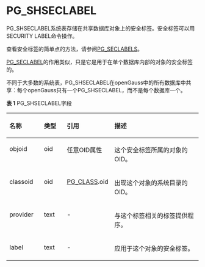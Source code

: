 # PG\_SHSECLABEL<a name="ZH-CN_TOPIC_0289900523"></a>

PG\_SHSECLABEL系统表存储在共享数据库对象上的安全标签。安全标签可以用SECURITY LABEL命令操作。

查看安全标签的简单点的方法，请参阅[PG\_SECLABELS](PG_SECLABELS.md)。

[PG\_SECLABEL](PG_SECLABEL.md)的作用类似，只是它是用于在单个数据库内部的对象的安全标签的。

不同于大多数的系统表，PG\_SHSECLABEL在openGauss中的所有数据库中共享：每个openGauss只有一个PG\_SHSECLABEL，而不是每个数据库一个。

**表 1**  PG\_SHSECLABEL字段

<a name="zh-cn_topic_0283136761_zh-cn_topic_0237122316_zh-cn_topic_0059778891_tba60076b7fa44497bbb0ef74c9ff01f1"></a>
<table><thead align="left"><tr id="zh-cn_topic_0283136761_zh-cn_topic_0237122316_zh-cn_topic_0059778891_rd5ca85b44f734b46aab8ed63f0fb7a14"><th class="cellrowborder" valign="top" width="18.04819518048195%" id="mcps1.2.5.1.1"><p id="zh-cn_topic_0283136761_zh-cn_topic_0237122316_zh-cn_topic_0059778891_a2b21b64591ee4fb99e0d6e180ce994df"><a name="zh-cn_topic_0283136761_zh-cn_topic_0237122316_zh-cn_topic_0059778891_a2b21b64591ee4fb99e0d6e180ce994df"></a><a name="zh-cn_topic_0283136761_zh-cn_topic_0237122316_zh-cn_topic_0059778891_a2b21b64591ee4fb99e0d6e180ce994df"></a>名称</p>
</th>
<th class="cellrowborder" valign="top" width="12.028797120287972%" id="mcps1.2.5.1.2"><p id="zh-cn_topic_0283136761_zh-cn_topic_0237122316_zh-cn_topic_0059778891_aa55934e6e4d54050b1824d158eae9f91"><a name="zh-cn_topic_0283136761_zh-cn_topic_0237122316_zh-cn_topic_0059778891_aa55934e6e4d54050b1824d158eae9f91"></a><a name="zh-cn_topic_0283136761_zh-cn_topic_0237122316_zh-cn_topic_0059778891_aa55934e6e4d54050b1824d158eae9f91"></a>类型</p>
</th>
<th class="cellrowborder" valign="top" width="23.30766923307669%" id="mcps1.2.5.1.3"><p id="zh-cn_topic_0283136761_zh-cn_topic_0237122316_zh-cn_topic_0059778891_ab397049b1bd74690b32cc757e7fc3b62"><a name="zh-cn_topic_0283136761_zh-cn_topic_0237122316_zh-cn_topic_0059778891_ab397049b1bd74690b32cc757e7fc3b62"></a><a name="zh-cn_topic_0283136761_zh-cn_topic_0237122316_zh-cn_topic_0059778891_ab397049b1bd74690b32cc757e7fc3b62"></a>引用</p>
</th>
<th class="cellrowborder" valign="top" width="46.61533846615338%" id="mcps1.2.5.1.4"><p id="zh-cn_topic_0283136761_zh-cn_topic_0237122316_zh-cn_topic_0059778891_afad2a693bfe94677916cd71bcabd1bb1"><a name="zh-cn_topic_0283136761_zh-cn_topic_0237122316_zh-cn_topic_0059778891_afad2a693bfe94677916cd71bcabd1bb1"></a><a name="zh-cn_topic_0283136761_zh-cn_topic_0237122316_zh-cn_topic_0059778891_afad2a693bfe94677916cd71bcabd1bb1"></a>描述</p>
</th>
</tr>
</thead>
<tbody><tr id="zh-cn_topic_0283136761_zh-cn_topic_0237122316_zh-cn_topic_0059778891_r431e9edbca7c4ea5a40f5e56a9f4590c"><td class="cellrowborder" valign="top" width="18.04819518048195%" headers="mcps1.2.5.1.1 "><p id="zh-cn_topic_0283136761_zh-cn_topic_0237122316_zh-cn_topic_0059778891_a7b964404d72148a7b210a241596acaea"><a name="zh-cn_topic_0283136761_zh-cn_topic_0237122316_zh-cn_topic_0059778891_a7b964404d72148a7b210a241596acaea"></a><a name="zh-cn_topic_0283136761_zh-cn_topic_0237122316_zh-cn_topic_0059778891_a7b964404d72148a7b210a241596acaea"></a>objoid</p>
</td>
<td class="cellrowborder" valign="top" width="12.028797120287972%" headers="mcps1.2.5.1.2 "><p id="zh-cn_topic_0283136761_zh-cn_topic_0237122316_zh-cn_topic_0059778891_a7550f1cfed7148f48b3ca88aef689371"><a name="zh-cn_topic_0283136761_zh-cn_topic_0237122316_zh-cn_topic_0059778891_a7550f1cfed7148f48b3ca88aef689371"></a><a name="zh-cn_topic_0283136761_zh-cn_topic_0237122316_zh-cn_topic_0059778891_a7550f1cfed7148f48b3ca88aef689371"></a>oid</p>
</td>
<td class="cellrowborder" valign="top" width="23.30766923307669%" headers="mcps1.2.5.1.3 "><p id="zh-cn_topic_0283136761_zh-cn_topic_0237122316_zh-cn_topic_0059778891_adf9a8c900e5544fab25fd27cfa692f6f"><a name="zh-cn_topic_0283136761_zh-cn_topic_0237122316_zh-cn_topic_0059778891_adf9a8c900e5544fab25fd27cfa692f6f"></a><a name="zh-cn_topic_0283136761_zh-cn_topic_0237122316_zh-cn_topic_0059778891_adf9a8c900e5544fab25fd27cfa692f6f"></a>任意OID属性</p>
</td>
<td class="cellrowborder" valign="top" width="46.61533846615338%" headers="mcps1.2.5.1.4 "><p id="zh-cn_topic_0283136761_zh-cn_topic_0237122316_zh-cn_topic_0059778891_a3ccedfa373734bacb73c5a8b9e23d844"><a name="zh-cn_topic_0283136761_zh-cn_topic_0237122316_zh-cn_topic_0059778891_a3ccedfa373734bacb73c5a8b9e23d844"></a><a name="zh-cn_topic_0283136761_zh-cn_topic_0237122316_zh-cn_topic_0059778891_a3ccedfa373734bacb73c5a8b9e23d844"></a>这个安全标签所属的对象的OID。</p>
</td>
</tr>
<tr id="zh-cn_topic_0283136761_zh-cn_topic_0237122316_zh-cn_topic_0059778891_rfc2e47110af14defa2be2d47eaccb7d8"><td class="cellrowborder" valign="top" width="18.04819518048195%" headers="mcps1.2.5.1.1 "><p id="zh-cn_topic_0283136761_zh-cn_topic_0237122316_zh-cn_topic_0059778891_a833d611de1854beeaa0199472d14cf70"><a name="zh-cn_topic_0283136761_zh-cn_topic_0237122316_zh-cn_topic_0059778891_a833d611de1854beeaa0199472d14cf70"></a><a name="zh-cn_topic_0283136761_zh-cn_topic_0237122316_zh-cn_topic_0059778891_a833d611de1854beeaa0199472d14cf70"></a>classoid</p>
</td>
<td class="cellrowborder" valign="top" width="12.028797120287972%" headers="mcps1.2.5.1.2 "><p id="zh-cn_topic_0283136761_zh-cn_topic_0237122316_zh-cn_topic_0059778891_a9e6dd309c4ec4466ad56f41d3a738fd5"><a name="zh-cn_topic_0283136761_zh-cn_topic_0237122316_zh-cn_topic_0059778891_a9e6dd309c4ec4466ad56f41d3a738fd5"></a><a name="zh-cn_topic_0283136761_zh-cn_topic_0237122316_zh-cn_topic_0059778891_a9e6dd309c4ec4466ad56f41d3a738fd5"></a>oid</p>
</td>
<td class="cellrowborder" valign="top" width="23.30766923307669%" headers="mcps1.2.5.1.3 "><p id="zh-cn_topic_0283136761_zh-cn_topic_0237122316_zh-cn_topic_0059778891_a0492c3a49c3b46e297a09f7fde0d58ae"><a name="zh-cn_topic_0283136761_zh-cn_topic_0237122316_zh-cn_topic_0059778891_a0492c3a49c3b46e297a09f7fde0d58ae"></a><a name="zh-cn_topic_0283136761_zh-cn_topic_0237122316_zh-cn_topic_0059778891_a0492c3a49c3b46e297a09f7fde0d58ae"></a><a href="PG_CLASS.md">PG_CLASS</a>.oid</p>
</td>
<td class="cellrowborder" valign="top" width="46.61533846615338%" headers="mcps1.2.5.1.4 "><p id="zh-cn_topic_0283136761_zh-cn_topic_0237122316_zh-cn_topic_0059778891_a7bafaac74bbb4483ac8ca0e639840107"><a name="zh-cn_topic_0283136761_zh-cn_topic_0237122316_zh-cn_topic_0059778891_a7bafaac74bbb4483ac8ca0e639840107"></a><a name="zh-cn_topic_0283136761_zh-cn_topic_0237122316_zh-cn_topic_0059778891_a7bafaac74bbb4483ac8ca0e639840107"></a>出现这个对象的系统目录的OID。</p>
</td>
</tr>
<tr id="zh-cn_topic_0283136761_zh-cn_topic_0237122316_zh-cn_topic_0059778891_r48fe2e5dac594796b2a1e8233e4715c9"><td class="cellrowborder" valign="top" width="18.04819518048195%" headers="mcps1.2.5.1.1 "><p id="zh-cn_topic_0283136761_zh-cn_topic_0237122316_zh-cn_topic_0059778891_aec29f39d89cd443ea2662502e94fde0e"><a name="zh-cn_topic_0283136761_zh-cn_topic_0237122316_zh-cn_topic_0059778891_aec29f39d89cd443ea2662502e94fde0e"></a><a name="zh-cn_topic_0283136761_zh-cn_topic_0237122316_zh-cn_topic_0059778891_aec29f39d89cd443ea2662502e94fde0e"></a>provider</p>
</td>
<td class="cellrowborder" valign="top" width="12.028797120287972%" headers="mcps1.2.5.1.2 "><p id="zh-cn_topic_0283136761_zh-cn_topic_0237122316_zh-cn_topic_0059778891_a2e937429b6eb42d482a020049206491e"><a name="zh-cn_topic_0283136761_zh-cn_topic_0237122316_zh-cn_topic_0059778891_a2e937429b6eb42d482a020049206491e"></a><a name="zh-cn_topic_0283136761_zh-cn_topic_0237122316_zh-cn_topic_0059778891_a2e937429b6eb42d482a020049206491e"></a>text</p>
</td>
<td class="cellrowborder" valign="top" width="23.30766923307669%" headers="mcps1.2.5.1.3 "><p id="zh-cn_topic_0283136761_zh-cn_topic_0237122316_zh-cn_topic_0059778891_abfe1e6e0cc7b4f5b8cbdaadbfa94e3dd"><a name="zh-cn_topic_0283136761_zh-cn_topic_0237122316_zh-cn_topic_0059778891_abfe1e6e0cc7b4f5b8cbdaadbfa94e3dd"></a><a name="zh-cn_topic_0283136761_zh-cn_topic_0237122316_zh-cn_topic_0059778891_abfe1e6e0cc7b4f5b8cbdaadbfa94e3dd"></a>-</p>
</td>
<td class="cellrowborder" valign="top" width="46.61533846615338%" headers="mcps1.2.5.1.4 "><p id="zh-cn_topic_0283136761_zh-cn_topic_0237122316_zh-cn_topic_0059778891_a0700687a5c584b75bbb912c316e7b6b5"><a name="zh-cn_topic_0283136761_zh-cn_topic_0237122316_zh-cn_topic_0059778891_a0700687a5c584b75bbb912c316e7b6b5"></a><a name="zh-cn_topic_0283136761_zh-cn_topic_0237122316_zh-cn_topic_0059778891_a0700687a5c584b75bbb912c316e7b6b5"></a>与这个标签相关的标签提供程序。</p>
</td>
</tr>
<tr id="zh-cn_topic_0283136761_zh-cn_topic_0237122316_zh-cn_topic_0059778891_r152bb9b220694af796342c8c3531a055"><td class="cellrowborder" valign="top" width="18.04819518048195%" headers="mcps1.2.5.1.1 "><p id="zh-cn_topic_0283136761_zh-cn_topic_0237122316_zh-cn_topic_0059778891_a12818cfc0b39432facb99499d59d49c7"><a name="zh-cn_topic_0283136761_zh-cn_topic_0237122316_zh-cn_topic_0059778891_a12818cfc0b39432facb99499d59d49c7"></a><a name="zh-cn_topic_0283136761_zh-cn_topic_0237122316_zh-cn_topic_0059778891_a12818cfc0b39432facb99499d59d49c7"></a>label</p>
</td>
<td class="cellrowborder" valign="top" width="12.028797120287972%" headers="mcps1.2.5.1.2 "><p id="zh-cn_topic_0283136761_zh-cn_topic_0237122316_zh-cn_topic_0059778891_ac04e501d2d944cfb9754e1cbe69ea534"><a name="zh-cn_topic_0283136761_zh-cn_topic_0237122316_zh-cn_topic_0059778891_ac04e501d2d944cfb9754e1cbe69ea534"></a><a name="zh-cn_topic_0283136761_zh-cn_topic_0237122316_zh-cn_topic_0059778891_ac04e501d2d944cfb9754e1cbe69ea534"></a>text</p>
</td>
<td class="cellrowborder" valign="top" width="23.30766923307669%" headers="mcps1.2.5.1.3 "><p id="zh-cn_topic_0283136761_zh-cn_topic_0237122316_zh-cn_topic_0059778891_aa4d2762b39ad44d1963de26f6d173ef7"><a name="zh-cn_topic_0283136761_zh-cn_topic_0237122316_zh-cn_topic_0059778891_aa4d2762b39ad44d1963de26f6d173ef7"></a><a name="zh-cn_topic_0283136761_zh-cn_topic_0237122316_zh-cn_topic_0059778891_aa4d2762b39ad44d1963de26f6d173ef7"></a>-</p>
</td>
<td class="cellrowborder" valign="top" width="46.61533846615338%" headers="mcps1.2.5.1.4 "><p id="zh-cn_topic_0283136761_zh-cn_topic_0237122316_zh-cn_topic_0059778891_a47514e01a1884325a3edfe0546b29bf5"><a name="zh-cn_topic_0283136761_zh-cn_topic_0237122316_zh-cn_topic_0059778891_a47514e01a1884325a3edfe0546b29bf5"></a><a name="zh-cn_topic_0283136761_zh-cn_topic_0237122316_zh-cn_topic_0059778891_a47514e01a1884325a3edfe0546b29bf5"></a>应用于这个对象的安全标签。</p>
</td>
</tr>
</tbody>
</table>

